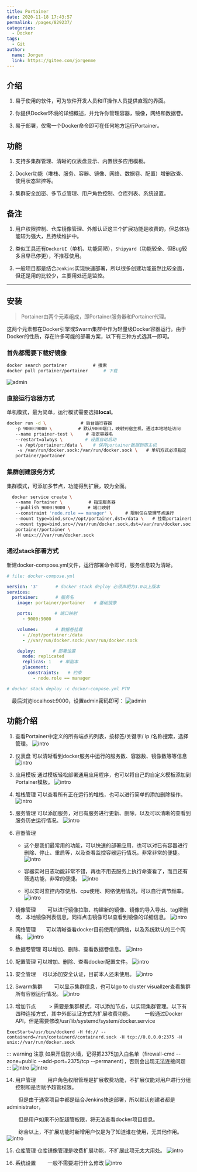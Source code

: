 ```yaml
---
title: Portainer
date: 2020-11-18 17:43:57
permalink: /pages/829237/
categories: 
  - Docker
tags: 
  - Git
author: 
  name: Jorgen
  link: https://gitee.com/jorgenme
---
```


##  介绍

1. 易于使用的软件，可为软件开发人员和IT操作人员提供直观的界面。

2. 你提供Docker环境的详细概述，并允许你管理容器，镜像，网络和数据卷。

3. 易于部署，仅需一个Docker命令即可在任何地方运行Portainer。

## 功能

1. 支持多集群管理、清晰的仪表盘显示、内置很多应用模板。

2. Docker功能（堆栈、服务、容器、镜像、网络、数据卷、配置）增删改查、使用状态监控等。

3. 集群安全加密、多节点管理、用户角色控制、仓库列表、系统设置。

## 备注

1. 用户权限控制、仓库镜像管理、外部认证这三个扩展功能是收费的，但总体功能较为强大，且持续维护中。

2. 类似工具还有`DockerUI`（单机、功能简陋），`Shipyard`（功能较全、但Bug较多且早已停更），不推荐使用。

3. 一般项目都是结合`Jenkins`实现快速部署，所以很多创建功能虽然比较全面，但还是用的比较少，主要用处还是监控。

---

## 安装

> Portainer由两个元素组成，即Portainer服务器和Portainer代理。

这两个元素都在Docker引擎或Swarm集群中作为轻量级Docker容器运行。由于Docker的性质，存在许多可能的部署方案，以下有三种方式选其一即可。

### 首先都需要下载好镜像

```bash
docker search portainer　　　　　　# 搜索
docker pull portainer/portainer　　　 # 下载
```
![admin](/tool/10/21.png)


### 直接运行容器方式

单机模式，最为简单，运行模式需要选择**local**。

```bash
docker run -d \　　　　　　　　# 后台运行容器
　　-p 9000:9000 \　　　　　　# 默认9000端口，映射到宿主机，通过本地地址访问
　　--name prtainer-test \　　　# 指定容器名
　　--restart=always \　　　　  # 设置自动启动
    -v /opt/portainer:/data \    # 保存portainer数据到宿主机
    -v /var/run/docker.sock:/var/run/docker.sock \　　# 单机方式必须指定
　　portainer/portainer
```

### 集群创建服务方式

集群模式，可添加多节点，功能得到扩展，较为全面。

```bash
  docker service create \
　　--name Portainer \　　　　　　# 指定服务器
　　--publish 9000:9000 \　　　　# 端口映射
　　--constraint 'node.role == manager' \　　　# 限制仅在管理节点运行
　　--mount type=bind,src=//opt/portainer,dst=/data \　　# 挂载portainer数据到宿主机
　　--mount type=bind,src=//var/run/docker.sock,dst=/var/run/docker.sock \　　# 指定docker.sock
　　portainer/portainer \
　　-H unix:///var/run/docker.sock
```

### 通过stack部署方式

新建docker-compose.yml文件，运行部署命令即可，服务信息较为清晰。

```yaml
# file: docker-compose.yml

version: '3'　　　　# docker stack deploy 必须声明为3.0以上版本
services:
  portainer:　　　　# 服务名
    image: portainer/portainer　　# 基础镜像

    ports:　　　　　# 端口映射
      - 9000:9000

    volumes:　　　　# 数据卷挂载
      - //opt/portainer:/data
      - //var/run/docker.sock:/var/run/docker.sock

    deploy:　　　　# 部署设置
      mode: replicated
      replicas: 1　　# 单副本
      placement:
        constraints:　　# 约束
          - node.role == manager

# docker stack deploy -c docker-compose.yml PTN
```
　最后浏览localhost:9000，设置admin密码即可：
![admin](/tool/10/1.png)

 


## 功能介绍
1. 查看Portainer中定义的所有端点的列表，按标签/关键字/ ip /名称搜索，选择管理。
![intro](/tool/10/2.png)


 

 2. 仪表盘 可以清晰看到docker服务中运行的服务数、容器数、镜像数等等信息
![intro](/tool/10/3.png)


 

 3. 应用模板 通过模板轻松部署通用应用程序，也可以将自己的自定义模板添加到Portainer模板。
![intro](/tool/10/4.png)


 

4. 堆栈管理 可以查看所有正在运行的堆栈，也可以进行简单的添加删除操作。
![intro](/tool/10/5.png)


 

5. 服务管理 可以添加服务，对已有服务进行更新、删除，以及可以清晰的查看到服务历史运行情况。
![intro](/tool/10/6.png)
　

 

6. 容器管理　
   - 这个是我们最常用的功能，可以快速的部署应用，也可以对已有容器进行删除、停止、重启等，以及查看监控容器运行情况，非常非常的便捷。
![intro](/tool/10/7.png)


   - 容器实时日志功能非常不错，再也不用去服务上执行命查看了，而且还有筛选功能，非常的便捷。
![intro](/tool/10/20.png)
 

   - 可以实时监控内存使用、cpu使用、网络使用情况，可以自行调节频率。
![intro](/tool/10/8.png)


7. 镜像管理
　　可以进行镜像拉取、构建新的镜像、镜像的导入导出、tag增删改、本地镜像列表信息，同样点击镜像可以查看到镜像的详细信息。
![intro](/tool/10/9.png)


8. 网络管理　　可以清晰查看docker目前使用的网络，以及系统默认的三个网络。
![intro](/tool/10/10.png)


9. 数据卷管理  可以增加、删除、查看数据卷信息。
![intro](/tool/10/11.png)


10. 配置管理  可以增加、删除、查看docker配置文件。
![intro](/tool/10/12.png)


11. 安全管理　 可以添加安全认证，目前本人还未使用。
![intro](/tool/10/13.png)


12. Swarm集群　　 可以显示集群信息，也可以go to cluster visuallzer查看集群所有容器运行情况。
![intro](/tool/10/14.png)
　　

13. 增加节点
　　  > 需要是集群模式，可以添加节点，以实现集群管理。以下有四种连接方式，其中外部认证方式为扩展收费功能。
　　一般通过Docker API，但是需要修改/usr/lib/systemd/system/docker.service
```shell
ExecStart=/usr/bin/dockerd -H fd:// --containerd=/run/containerd/containerd.sock -H tcp://0.0.0.0:2375 -H unix://var/run/docker.sock
```
::: warning  注意
如果开启防火墙，记得把2375加入白名单（firewall-cmd --zone=public --add-port=2375/tcp --permanent），否则会出现无法连接问题
:::
![intro](/tool/10/15.png)
![intro](/tool/10/16.png)
 
14. 用户管理
　　用户角色权限管理是扩展收费功能，不扩展仅能对用户进行分组控制和是否赋予超管权限。

　 　但是由于通常项目中都是结合Jenkins快速部署，所以默认创建者都是administrator，

　　 但是用户如果不分配超管权限，将无法查看docker项目信息。

　 　综合以上，不扩展功能时新增用户仅是为了知道谁在使用，无其他作用。
![intro](/tool/10/17.png)


 

 15. 仓库管理 仓库镜像管理是收费扩展功能，不扩展此项无太大用处。
![intro](/tool/10/18.png)


 

16. 系统设置　　  一般不需要进行什么修改
![intro](/tool/10/19.png)